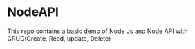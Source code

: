 # NodeAPI

This repo contains a basic demo of Node Js and Node API with CRUD(Create, Read, update, Delete)
